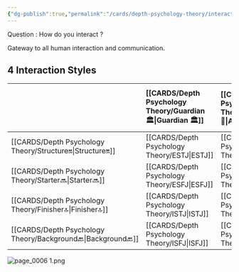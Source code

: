 ```yaml
---
{"dg-publish":true,"permalink":"/cards/depth-psychology-theory/interaction-style/","created":"2023-01-12T15:19:27.997+01:00","updated":"2023-04-23T08:59:04.107+02:00"}
---
```



Question : How do you interact ? 

Gateway to all human interaction and communication.

## 4 Interaction Styles
|            | [[CARDS/Depth Psychology Theory/Guardian 🏛️\|Guardian 🏛️]] | [[CARDS/Depth Psychology Theory/Artisan 🧰\|Artisan 🧰]] | [[CARDS/Depth Psychology Theory/Future-Thinker 🔮\|Future-Thinker 🔮]] | [[CARDS/Depth Psychology Theory/Idealist🦄\|Idealist🦄]] |
|:---------- |:-------- |:------- |:------------ |:-------- |
| [[CARDS/Depth Psychology Theory/Structure🔛\|Structure🔛]]  | [[CARDS/Depth Psychology Theory/ESTJ\|ESTJ]]     | [[CARDS/Depth Psychology Theory/ESTP\|ESTP]]    | [[CARDS/Depth Psychology Theory/ENTJ\|ENTJ]]         | [[CARDS/Depth Psychology Theory/ENFJ\|ENFJ]]     |
| [[CARDS/Depth Psychology Theory/Starter🔜\|Starter🔜]]    | [[CARDS/Depth Psychology Theory/ESFJ\|ESFJ]]     | [[CARDS/Depth Psychology Theory/ESFP\|ESFP]]    | [[CARDS/Depth Psychology Theory/ENTP\|ENTP]]         | [[CARDS/Depth Psychology Theory/ENFP\|ENFP]]     |
| [[CARDS/Depth Psychology Theory/Finisher🔝\|Finisher🔝]]   | [[CARDS/Depth Psychology Theory/ISTJ\|ISTJ]]     | [[CARDS/Depth Psychology Theory/ISTP\|ISTP]]  | [[CARDS/Depth Psychology Theory/INTJ\|INTJ]]         | [[CARDS/Depth Psychology Theory/INFJ\|INFJ]] |
| [[CARDS/Depth Psychology Theory/Background🔙\|Background🔙]] | [[CARDS/Depth Psychology Theory/ISFJ\|ISFJ]]     | [[CARDS/Depth Psychology Theory/ISFP\|ISFP]]    | [[CARDS/Depth Psychology Theory/INTP\|INTP]]         | [[CARDS/Depth Psychology Theory/INFP\|INFP]]     |      


![page_0006 1.png](/img/user/EXTRAS/Images/page_0006%201.png)